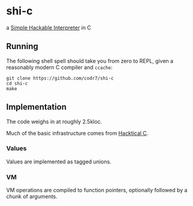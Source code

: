 # shi-c
a [Simple Hackable Interpreter](https://github.com/codr7/shi) in C


## Running
The following shell spell should take you from zero to REPL, given a reasonably modern C compiler and `ccache`:

```
git clone https://github.com/codr7/shi-c
cd shi-c
make
```

## Implementation
The code weighs in at roughly 2.5kloc.

Much of the basic infrastructure comes from [Hacktical C](https://github.com/codr7/hacktical-c).

### Values
Values are implemented as tagged unions.

### VM
VM operations are compiled to function pointers, optionally followed by a chunk of arguments.
